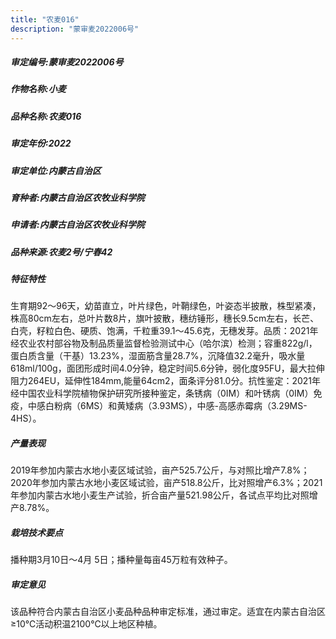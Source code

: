 ```yaml
---
title: "农麦016"
description: "蒙审麦2022006号"
---
```

##### 审定编号:蒙审麦2022006号

##### 作物名称:小麦

##### 品种名称:农麦016

##### 审定年份:2022

##### 审定单位:内蒙古自治区

##### 育种者:内蒙古自治区农牧业科学院

##### 申请者:内蒙古自治区农牧业科学院

##### 品种来源:农麦2号/宁春42

##### 特征特性
生育期92～96天，幼苗直立，叶片绿色，叶鞘绿色，叶姿态半披散，株型紧凑，株高80cm左右，总叶片数8片，旗叶披散，穗纺锤形，穗长9.5cm左右，长芒、白壳，籽粒白色、硬质、饱满，千粒重39.1～45.6克，无穗发芽。品质：2021年经农业农村部谷物及制品质量监督检验测试中心（哈尔滨）检测；容重822g/l，蛋白质含量（干基）13.23%，湿面筋含量28.7%，沉降值32.2毫升，吸水量618ml/100g，面团形成时间4.0分钟，稳定时间5.6分钟，弱化度95FU，最大拉伸阻力264EU，延伸性184mm,能量64cm2，面条评分81.0分。抗性鉴定：2021年经中国农业科学院植物保护研究所接种鉴定，条锈病（0IM）和叶锈病（0IM）免疫，中感白粉病（6MS）和黄矮病（3.93MS），中感-高感赤霉病（3.29MS-4HS）。

##### 产量表现
2019年参加内蒙古水地小麦区域试验，亩产525.7公斤，与对照比增产7.8%；2020年参加内蒙古水地小麦区域试验，亩产518.8公斤，比对照增产6.3%；2021年参加内蒙古水地小麦生产试验，折合亩产量521.98公斤，各试点平均比对照增产8.78%。

##### 栽培技术要点
播种期3月10日～4月 5日；播种量每亩45万粒有效种子。 

##### 审定意见
该品种符合内蒙古自治区小麦品种品种审定标准，通过审定。适宜在内蒙古自治区≥10℃活动积温2100℃以上地区种植。
